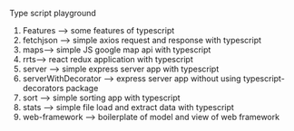 Type script playground

1. Features --> some features of typescript
2. fetchjson --> simple axios request and response with typescript
3. maps--> simple JS google map api with typescript
4. rrts--> react redux application with typescript
5. server --> simple express server app with typescript
6. serverWithDecorator --> express server app without using typescript-decorators package
7. sort --> simple sorting app with typescript
8. stats --> simple file load and extract data with typescript
9. web-framework --> boilerplate of model and view of web framework
